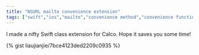```yaml
---
title: "NSURL mailto convenience extension"
tags: ["swift","ios","mailto","convenience method","convenience function","nsurl"]
---
```


I made a nifty Swift class extension for Calco. Hope it saves you some time!

{% gist liaujianjie/7bce4123ded2209c0935 %}
